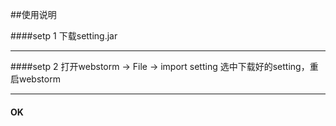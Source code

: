 ##使用说明

####setp 1
下载setting.jar

----------
####setp 2
打开webstorm -> File -> import setting 选中下载好的setting，重启webstorm

---------
#### OK

